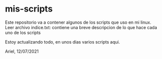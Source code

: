 # mis-scripts
Este repositorio va a contener algunos de los scripts que uso en mi linux.
Leer archivo indice.txt: contiene una breve descripcion de lo que hace cada uno
de los scripts

Estoy actualizando todo, en unos dias varios scripts aqui.

Ariel, 12/07/2021
